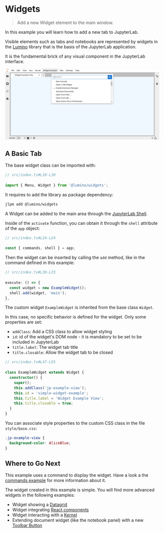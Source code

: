 # Widgets

> Add a new Widget element to the main window.

In this example you will learn how to add a new tab to JupyterLab.

Visible elements such as tabs and notebooks are represented by widgets in the [Lumino](https://jupyterlab.github.io/lumino/widgets/index.html)
library that is the basis of the JupyterLab application.

It is the fundamental brick of any visual component in the JupyterLab interface.

![New Tab with a Custom Widget](preview.png)

## A Basic Tab

The base widget class can be imported with:

```ts
// src/index.ts#L10-L10

import { Menu, Widget } from '@lumino/widgets';
```

It requires to add the library as package dependency:

```bash
jlpm add @lumino/widgets
```

A Widget can be added to the main area through the
[JupyterLab Shell](https://jupyterlab.github.io/jupyterlab/classes/_application_src_index_.labshell.html).

Inside of the `activate` function, you can obtain it through the `shell` attribute
of the `app` object:

```ts
// src/index.ts#L24-L24

const { commands, shell } = app;
```

Then the widget can be inserted by calling the `add` method, like in the command defined
in this example:

<!-- prettier-ignore-start -->
```ts
// src/index.ts#L30-L33

execute: () => {
  const widget = new ExampleWidget();
  shell.add(widget, 'main');
},
```
<!-- prettier-ignore-end -->

The custom widget `ExampleWidget` is inherited from the base class `Widget`.

In this case, no specific behavior is defined for the widget. Only some properties are set:

- `addClass`: Add a CSS class to allow widget styling
- `id`: id of the widget's DOM node - it is mandatory to be set to be included in JupyterLab
- `title.label`: The widget tab title
- `title.closable`: Allow the widget tab to be closed

```ts
// src/index.ts#L47-L55

class ExampleWidget extends Widget {
  constructor() {
    super();
    this.addClass('jp-example-view');
    this.id = 'simple-widget-example';
    this.title.label = 'Widget Example View';
    this.title.closable = true;
  }
}
```

You can associate style properties to the custom CSS class in the file
`style/base.css`:

<!-- embedme style/base.css -->

```css
.jp-example-view {
  background-color: AliceBlue;
}

```

## Where to Go Next

This example uses a command to display the widget. Have a look a the
[commands example](../commands/README.md) for more information about it.

The widget created in this example is simple. You will find more advanced
widgets in the following examples:

- Widget showing a [Datagrid](../datagrid/README.md)
- Widget integrating [React components](../react-widget/README.md)
- Widget interacting with a [Kernel](../kernel-messaging/README.md)
- Extending document widget (like the notebook panel) with a new [Toolbar Button](../toolbar-button/README.md)

